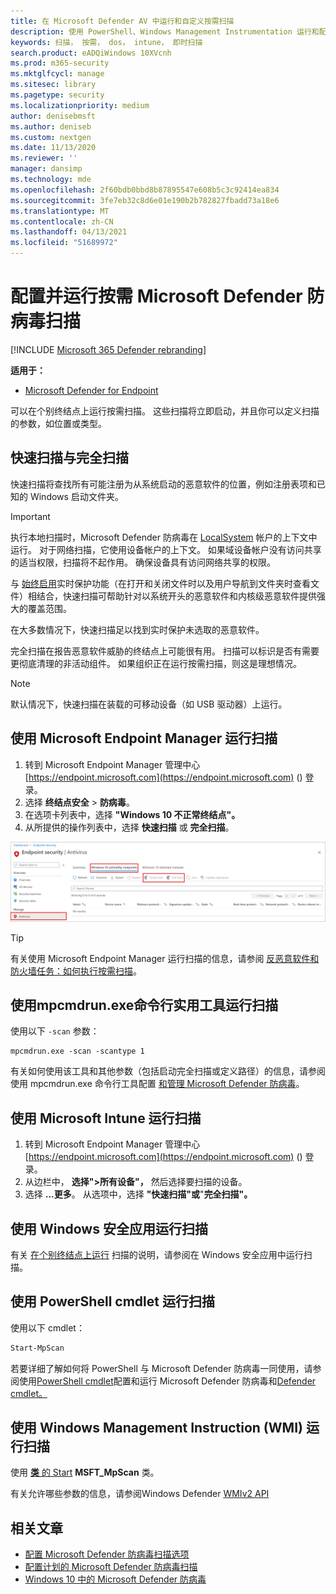 ```yaml
---
title: 在 Microsoft Defender AV 中运行和自定义按需扫描
description: 使用 PowerShell、Windows Management Instrumentation 运行和配置按需扫描，或者使用 Windows 安全中心应用在终结点上单独运行和配置扫描
keywords: 扫描， 按需， dos， intune， 即时扫描
search.product: eADQiWindows 10XVcnh
ms.prod: m365-security
ms.mktglfcycl: manage
ms.sitesec: library
ms.pagetype: security
ms.localizationpriority: medium
author: denisebmsft
ms.author: deniseb
ms.custom: nextgen
ms.date: 11/13/2020
ms.reviewer: ''
manager: dansimp
ms.technology: mde
ms.openlocfilehash: 2f60bdb0bbd8b87895547e608b5c3c92414ea834
ms.sourcegitcommit: 3fe7eb32c8d6e01e190b2b782827fbadd73a18e6
ms.translationtype: MT
ms.contentlocale: zh-CN
ms.lasthandoff: 04/13/2021
ms.locfileid: "51689972"
---
```

# <a name="configure-and-run-on-demand-microsoft-defender-antivirus-scans"></a>配置并运行按需 Microsoft Defender 防病毒扫描

[!INCLUDE [Microsoft 365 Defender rebranding](../../includes/microsoft-defender.md)]

**适用于：**

- [Microsoft Defender for Endpoint](/microsoft-365/security/defender-endpoint/)

可以在个别终结点上运行按需扫描。 这些扫描将立即启动，并且你可以定义扫描的参数，如位置或类型。

## <a name="quick-scan-versus-full-scan"></a>快速扫描与完全扫描

快速扫描将查找所有可能注册为从系统启动的恶意软件的位置，例如注册表项和已知的 Windows 启动文件夹。

> [!IMPORTANT]
> 执行本地扫描时，Microsoft Defender 防病毒在 [LocalSystem](/windows/win32/services/localsystem-account) 帐户的上下文中运行。 对于网络扫描，它使用设备帐户的上下文。 如果域设备帐户没有访问共享的适当权限，扫描将不起作用。 确保设备具有访问网络共享的权限。

与 [始终启用](configure-real-time-protection-microsoft-defender-antivirus.md)实时保护功能（在打开和关闭文件时以及用户导航到文件夹时查看文件）相结合，快速扫描可帮助针对以系统开头的恶意软件和内核级恶意软件提供强大的覆盖范围。  

在大多数情况下，快速扫描足以找到实时保护未选取的恶意软件。

完全扫描在报告恶意软件威胁的终结点上可能很有用。 扫描可以标识是否有需要更彻底清理的非活动组件。 如果组织正在运行按需扫描，则这是理想情况。

> [!NOTE]
> 默认情况下，快速扫描在装载的可移动设备（如 USB 驱动器）上运行。

## <a name="use-microsoft-endpoint-manager-to-run-a-scan"></a>使用 Microsoft Endpoint Manager 运行扫描

1. 转到 Microsoft Endpoint Manager 管理中心 [https://endpoint.microsoft.com](https://endpoint.microsoft.com) () 登录。
2. 选择 **终结点安全**  >  **防病毒**。
3. 在选项卡列表中，选择 **"Windows 10 不正常终结点"。**
4. 从所提供的操作列表中，选择 **快速扫描** 或 **完全扫描**。

[![IMAGE ](images/mem-antivirus-scan-on-demand.png)](images/mem-antivirus-scan-on-demand.png#lightbox)

> [!TIP]
> 有关使用 Microsoft Endpoint Manager 运行扫描的信息，请参阅 [反恶意软件和防火墙任务：如何执行按需扫描](/configmgr/protect/deploy-use/endpoint-antimalware-firewall#how-to-perform-an-on-demand-scan-of-computers)。

## <a name="use-the-mpcmdrunexe-command-line-utility-to-run-a-scan"></a>使用mpcmdrun.exe命令行实用工具运行扫描

使用以下 `-scan` 参数：

```console
mpcmdrun.exe -scan -scantype 1
```

有关如何使用该工具和其他参数（包括启动完全扫描或定义路径）的信息，请参阅使用 mpcmdrun.exe 命令行工具配置 [和管理 Microsoft Defender 防病毒](command-line-arguments-microsoft-defender-antivirus.md)。

## <a name="use-microsoft-intune-to-run-a-scan"></a>使用 Microsoft Intune 运行扫描

1. 转到 Microsoft Endpoint Manager 管理中心 [https://endpoint.microsoft.com](https://endpoint.microsoft.com) () 登录。
2. 从边栏中， **选择">所有设备"，** 然后选择要扫描的设备。
3. 选择 **...更多**。 从选项中，选择 **"快速扫描"或**"**完全扫描"。**

## <a name="use-the-windows-security-app-to-run-a-scan"></a>使用 Windows 安全应用运行扫描

有关 [在个别终结点上运行](microsoft-defender-security-center-antivirus.md) 扫描的说明，请参阅在 Windows 安全应用中运行扫描。

## <a name="use-powershell-cmdlets-to-run-a-scan"></a>使用 PowerShell cmdlet 运行扫描

使用以下 cmdlet：

```PowerShell
Start-MpScan
```

若要详细了解如何将 PowerShell 与 Microsoft Defender 防病毒一同使用，请参阅使用[PowerShell cmdlet](use-powershell-cmdlets-microsoft-defender-antivirus.md)配置和运行 Microsoft Defender 防病毒和[Defender cmdlet。](/powershell/module/defender/)

## <a name="use-windows-management-instruction-wmi-to-run-a-scan"></a>使用 Windows Management Instruction (WMI) 运行扫描

使用 [**类** 的 Start](/previous-versions/windows/desktop/defender/start-msft-mpscan) **MSFT_MpScan** 类。

有关允许哪些参数的信息，请参阅Windows Defender [WMIv2 API](/previous-versions/windows/desktop/defender/windows-defender-wmiv2-apis-portal)

## <a name="related-articles"></a>相关文章

- [配置 Microsoft Defender 防病毒扫描选项](configure-advanced-scan-types-microsoft-defender-antivirus.md)
- [配置计划的 Microsoft Defender 防病毒扫描](scheduled-catch-up-scans-microsoft-defender-antivirus.md)
- [Windows 10 中的 Microsoft Defender 防病毒](microsoft-defender-antivirus-in-windows-10.md)